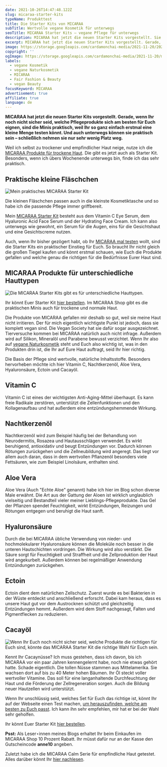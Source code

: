 ```yaml
---
date: 2021-10-26T14:47:48.122Z
slug: micaraa-starter-kits
typeName: Produkttest
title: Die Starter Kits von MICARAA
subTitle: Wertvolle vegane Kosmetik für unterwegs
seoTitle: MICARAA Starter Kits – vegane Pflege für unterwegs
description: MICARAA hat jetzt die neuen Starter Kits vorgestellt. Sie sind besonders unterwegs unglaublich praktisch und auch, wenn Ihr Euch noch nicht ganz sicher seid, welche Pflegeserie die richtig für Euch ist, können sie helfen.
excerpt: MICARAA hat jetzt die neuen Starter Kits vorgestellt. Gerade, wenn Ihr noch nicht sicher seid, welche Pflegeprodukte sich am besten für Euch eignen, sind die Minis praktisch, weil Ihr so ganz einfach erstmal eine kleine Menge testen könnt. Und auch unterwegs können sie praktisch sein – schließlich nehmen sie nur sehr wenig Platz weg.
image: https://storage.googleapis.com/cardamonchai-media/2021-11-20/2021-10-26-produkttest-13-jpg-imagine-f8f8f8_9a8f89_1024_768/640.webp
copyright: ''
ogImage: https://storage.googleapis.com/cardamonchai-media/2021-11-20/micaraa-starter-kit-fb-png-imagine-f8f8f8_878079_1200_628/640.webp
labels:
  - vegane Kosmetik
  - vegane Naturkosmetik
  - MICARAA
  - Fair Fashion & Beauty
  - vegan Beauty
focusKeyword: MICARAA
advertisement: true
affiliate: true
language: de
---
```


**MICARAA hat jetzt die neuen Starter Kits vorgestellt. Gerade, wenn Ihr noch nicht sicher seid, welche Pflegeprodukte sich am besten für Euch eignen, sind die Minis praktisch, weil Ihr so ganz einfach erstmal eine kleine Menge testen könnt. Und auch unterwegs können sie praktisch sein – schließlich nehmen sie nur sehr wenig Platz weg.**

Weil ich selbst zu trockener und empfindlicher Haut neige, nutze ich die [MICARAA Produkte für trockene Haut](https://tidd.ly/2ZqPzyq). Die gibt es jetzt auch als Starter Kit. Besonders, wenn ich übers Wochenende unterwegs bin, finde ich das sehr praktisch.

## Praktische kleine Fläschchen

![Mein praktisches MICARAA Starter Kit](https://storage.googleapis.com/cardamonchai-media/2021-11-20/2021-10-26-produkttest-3-jpg-imagine-88a8a8_868f89_1024_768/640.webp 'Mein praktisches MICARAA Starter Kit')

Die kleinen Fläschchen passen auch in die kleinste Kosmetiktasche und so habe ich die passende Pflege immer griffbereit.

Mein [MICARAA Starter Kit](https://tidd.ly/3Gh1MWO) besteht aus dem Vitamin C Eye Serum, dem Hyaluronic Acid Face Serum und der Hydrating Face Cream. Ich kann also unterwegs wie gewohnt, ein Serum für die Augen, eins für die Gesichtshaut und eine Gesichtscreme nutzen.

Auch, wenn Ihr bisher gezögert habt, ob Ihr [MICARAA mal testen](https://tidd.ly/3bcl01z) wollt, sind die Starter Kits ein praktischer Einstieg für Euch. So braucht Ihr nicht gleich die großen Tiegel kaufen und könnt erstmal schauen, wie Euch die Produkte gefallen und welche genau die richtigen für die Bedürfnisse Eurer Haut sind.

## MICARAA Produkte für unterschiedliche Hauttypen

![Die MICARAA Starter Kits gibt es für unterschiedliche Hauttypen.](https://storage.googleapis.com/cardamonchai-media/2021-11-20/2021-10-26-produkttest-15-jpg-imagine-f8f8f8_a19691_1024_768/640.webp 'Die MICARAA Starter Kits gibt es für unterschiedliche Hauttypen.')

Ihr könnt Euer Starter Kit [hier bestellen](https://tidd.ly/3Gh1MWO). Im MICARAA Shop gibt es die praktischen Minis auch für trockene und normale Haut.

Die Produkte von MICARAA gefallen mir deshalb so gut, weil sie meine Haut nicht irritieren. Der für mich eigentlich wichtigste Punkt ist jedoch, dass sie komplett vegan sind. Die Vegan Society hat sie dafür sogar ausgezeichnet. Tierversuche kommen bei MICARAA natürlich auch nicht infrage. Außerdem wird auf Silikon, Mineralöl und Parabene bewusst verzichtet. Wenn Ihr also auf [vegane Naturkosmetik](/2018/03/vegane-kosmetik-und-naturkosmetik/) steht und Euch also wichtig ist, was in den Produkten drin ist, die Ihr auf Eure Haut auftragt, seid Ihr hier richtig.

Die Basis der Pflege sind wertvolle, natürliche Inhaltsstoffe. Besonders hervorheben möchte ich hier Vitamin C, Nachtkerzenöl, Aloe Vera, Hyaluronsäure, Ectoin und Cacayöl.

## Vitamin C

Vitamin C ist eines der wichtigsten Anti-Aging-Mittel überhaupt. Es kann freie Radikale zerstören, unterstützt die Zellenfunktionen und den Kollagenaufbau und hat außerdem eine entzündungshemmende Wirkung.

## Nachtkerzenöl

Nachtkerzenöl wird zum Beispiel häufig bei der Behandlung von Neurodermitis, Rosazea und Hautausschlägen verwendet. Es wirkt beruhigend, antioxidativ und beugt Entzündungen vor. Dadurch können Rötungen zurückgehen und die Zellneubildung wird angeregt. Das liegt vor allem auch daran, dass in dem wertvollen Pflanzenöl besonders viele Fettsäuren, wie zum Beispiel Linolsäure, enthalten sind.

## Aloe Vera

Aloe Vera (Auch "Echte Aloe" genannt) habe ich hier im Blog schon diverse Male erwähnt. Die Art aus der Gattung der Aloen ist wirklich unglaublich vielseitig und Bestandteil vieler meiner Lieblings-Pflegeprodukte. Das Gel der Pflanzen spendet Feuchtigkeit, wirkt Entzündungen, Reizungen und Rötungen entgegen und beruhigt die Haut sanft.

## Hyaluronsäure

Durch die bei MICARAA übliche Verwendung von nieder- und hochmolekularer Hyaluronsäure können die Moleküle noch besser in die unteren Hautschichten vordringen. Die Wirkung wird also verstärkt. Die Säure sorgt für Feuchtigkeit und Straffheit und die Zellproduktion der Haut wird angekurbelt. Außerdem können bei regelmäßiger Anwendung Entzündungen zurückgehen.

## Ectoin

Ectoin dient dem natürlichen Zellschutz. Zuerst wurde es bei Bakterien in der Wüste entdeckt und anschließend erforscht. Dabei kam heraus, dass es unsere Haut gut vor dem Austrocknen schützt und gleichzeitig Entzündungen hemmt. Außerdem wird dem Stoff nachgesagt, Falten und Pigmentflecken zu reduzieren.

## Cacayöl

![Wenn Ihr Euch noch nicht sicher seid, welche Produkte die richtigen für Euch sind, könnte das MICARAA Starter Kit die richtige Wahl für Euch sein.](https://storage.googleapis.com/cardamonchai-media/2021-11-20/2021-10-26-produkttest-jpg-imagine-889898_89928a_1024_768/640.webp 'Wenn Ihr Euch noch nicht sicher seid, welche Produkte die richtigen für Euch sind, könnte das MICARAA Starter Kit die richtige Wahl für Euch sein.')

Kennt Ihr Cacaynüsse? Ich muss gestehen, dass ich davon, bis ich MICARAA vor ein paar Jahren kennengelernt habe, noch nie etwas gehört hatte. Schade eigentlich. Die tollen Nüsse stammen aus Mittelamerika. Sie wachsen dort auf bis zu 40 Meter hohen Bäumen. Ihr Öl steckt voller wertvoller Vitamine. Das soll für eine langanhaltende Durchfeuchtung der Haut und die Förderung der Zellregeneration sorgen. Auch die Bildung neuer Hautzellen wird unterstützt.

Wenn Ihr unschlüssig seid, welches Set für Euch das richtige ist, könnt Ihr auf der Webseite einen Test machen, [um herauszufinden, welche am besten zu Euch passt](https://tidd.ly/3E9o7DY). Ich kann ihn sehr empfehlen, mir hat er bei der Wahl sehr geholfen.

Ihr könnt Euer Starter Kit [hier bestellen](https://tidd.ly/3Gh1MWO).

**Psst:** Als Leser⋆innen meines Blogs erhaltet Ihr beim Einkaufen im MICARAA Shop 10 Prozent Rabatt. Ihr müsst dafür nur an der Kasse den Gutscheincode **anne10** angeben.

Zuletzt habe ich die MICARAA Calm Serie für empfindliche Haut getestet. Alles darüber könnt Ihr [hier nachlesen](http://localhost:8000/2021/07/micaraa-calm/).
